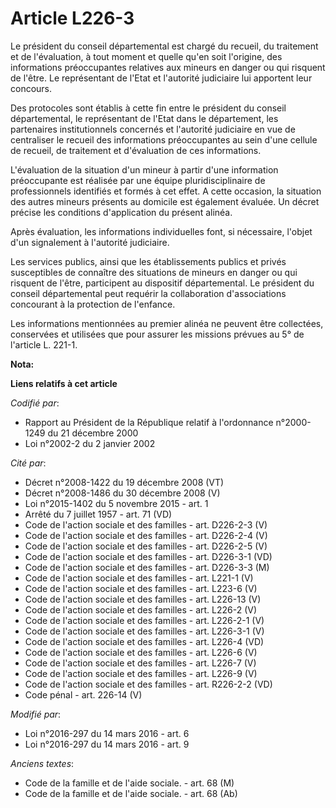 # Article L226-3

Le président du conseil départemental est chargé du recueil, du traitement et de l'évaluation, à tout moment et quelle qu'en
soit l'origine, des informations préoccupantes relatives aux mineurs en danger ou qui risquent de l'être. Le représentant de
l'Etat et l'autorité judiciaire lui apportent leur concours.

Des protocoles sont établis à cette fin entre le président du conseil départemental, le représentant de l'Etat dans le
département, les partenaires institutionnels concernés et l'autorité judiciaire en vue de centraliser le recueil des
informations préoccupantes au sein d'une cellule de recueil, de traitement et d'évaluation de ces informations.

L'évaluation de la situation d'un mineur à partir d'une information préoccupante est réalisée par une équipe
pluridisciplinaire de professionnels identifiés et formés à cet effet. A cette occasion, la situation des autres mineurs
présents au domicile est également évaluée. Un décret précise les conditions d'application du présent alinéa.

Après évaluation, les informations individuelles font, si nécessaire, l'objet d'un signalement à l'autorité judiciaire.

Les services publics, ainsi que les établissements publics et privés susceptibles de connaître des situations de mineurs en
danger ou qui risquent de l'être, participent au dispositif départemental. Le président du conseil départemental peut
requérir la collaboration d'associations concourant à la protection de l'enfance.

Les informations mentionnées au premier alinéa ne peuvent être collectées, conservées et utilisées que pour assurer les
missions prévues au 5° de l'article L. 221-1.

**Nota:**



**Liens relatifs à cet article**

_Codifié par_:

  - Rapport au Président de la République relatif à l'ordonnance n°2000-1249 du 21 décembre 2000
  - Loi n°2002-2 du 2 janvier 2002

_Cité par_:

  - Décret n°2008-1422 du 19 décembre 2008 (VT)
  - Décret n°2008-1486 du 30 décembre 2008 (V)
  - Loi n°2015-1402 du 5 novembre 2015 - art. 1
  - Arrêté du 7 juillet 1957 - art. 71 (VD)
  - Code de l'action sociale et des familles - art. D226-2-3 (V)
  - Code de l'action sociale et des familles - art. D226-2-4 (V)
  - Code de l'action sociale et des familles - art. D226-2-5 (V)
  - Code de l'action sociale et des familles - art. D226-3-1 (VD)
  - Code de l'action sociale et des familles - art. D226-3-3 (M)
  - Code de l'action sociale et des familles - art. L221-1 (V)
  - Code de l'action sociale et des familles - art. L223-6 (V)
  - Code de l'action sociale et des familles - art. L226-13 (V)
  - Code de l'action sociale et des familles - art. L226-2 (V)
  - Code de l'action sociale et des familles - art. L226-2-1 (V)
  - Code de l'action sociale et des familles - art. L226-3-1 (V)
  - Code de l'action sociale et des familles - art. L226-4 (VD)
  - Code de l'action sociale et des familles - art. L226-6 (V)
  - Code de l'action sociale et des familles - art. L226-7 (V)
  - Code de l'action sociale et des familles - art. L226-9 (V)
  - Code de l'action sociale et des familles - art. R226-2-2 (VD)
  - Code pénal - art. 226-14 (V)

_Modifié par_:

  - Loi n°2016-297 du 14 mars 2016 - art. 6
  - Loi n°2016-297 du 14 mars 2016 - art. 9

_Anciens textes_:

  - Code de la famille et de l'aide sociale. - art. 68 (M)
  - Code de la famille et de l'aide sociale. - art. 68 (Ab)
